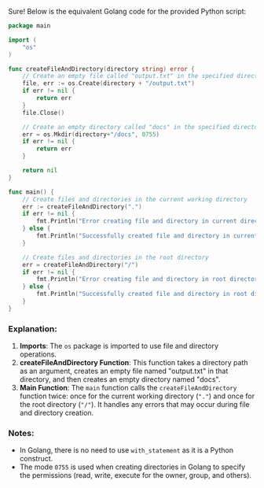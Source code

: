  Sure! Below is the equivalent Golang code for the provided Python script:

```go
package main

import (
	"os"
)

func createFileAndDirectory(directory string) error {
	// Create an empty file called "output.txt" in the specified directory
	file, err := os.Create(directory + "/output.txt")
	if err != nil {
		return err
	}
	file.Close()

	// Create an empty directory called "docs" in the specified directory
	err = os.Mkdir(directory+"/docs", 0755)
	if err != nil {
		return err
	}

	return nil
}

func main() {
	// Create files and directories in the current working directory
	err := createFileAndDirectory(".")
	if err != nil {
		fmt.Println("Error creating file and directory in current directory:", err)
	} else {
		fmt.Println("Successfully created file and directory in current directory")
	}

	// Create files and directories in the root directory
	err = createFileAndDirectory("/")
	if err != nil {
		fmt.Println("Error creating file and directory in root directory:", err)
	} else {
		fmt.Println("Successfully created file and directory in root directory")
	}
}
```

### Explanation:
1. **Imports**: The `os` package is imported to use file and directory operations.
2. **createFileAndDirectory Function**: This function takes a directory path as an argument, creates an empty file named "output.txt" in that directory, and then creates an empty directory named "docs".
3. **Main Function**: The `main` function calls the `createFileAndDirectory` function twice: once for the current working directory (`"."`) and once for the root directory (`"/"`). It handles any errors that may occur during file and directory creation.

### Notes:
- In Golang, there is no need to use `with_statement` as it is a Python construct.
- The mode `0755` is used when creating directories in Golang to specify the permissions (read, write, execute for the owner, group, and others).
